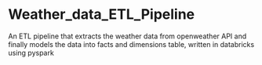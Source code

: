 # Weather_data_ETL_Pipeline
An ETL pipeline that extracts the weather data from openweather API and finally models the data into facts and dimensions table, written in databricks using pyspark
